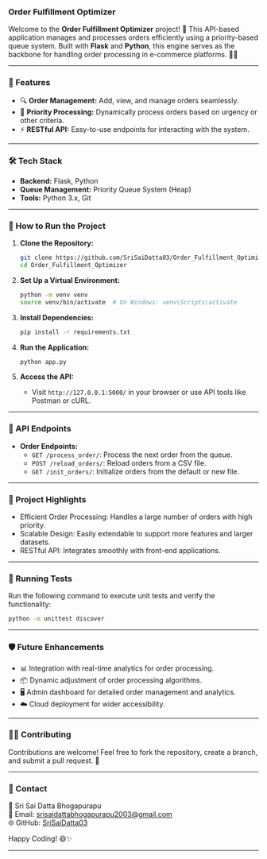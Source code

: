 ### Order Fulfillment Optimizer

Welcome to the **Order Fulfillment Optimizer** project! 🚀 This API-based application manages and processes orders efficiently using a priority-based queue system. Built with **Flask** and **Python**, this engine serves as the backbone for handling order processing in e-commerce platforms. 🛒✨

---

### 📝 Features

- 🔍 **Order Management:** Add, view, and manage orders seamlessly.
- 🎯 **Priority Processing:** Dynamically process orders based on urgency or other criteria.
- ⚡ **RESTful API:** Easy-to-use endpoints for interacting with the system.

---

### 🛠️ Tech Stack

- **Backend:** Flask, Python
- **Queue Management:** Priority Queue System (Heap)
- **Tools:** Python 3.x, Git

---

### 🚀 How to Run the Project

1. **Clone the Repository:**
   ```bash
   git clone https://github.com/SriSaiDatta03/Order_Fulfillment_Optimizer.git
   cd Order_Fulfillment_Optimizer
   ```

2. **Set Up a Virtual Environment:**

   ```bash
   python -m venv venv
   source venv/bin/activate  # On Windows: venv\Scripts\activate
   ```

3. **Install Dependencies:**

   ```bash
   pip install -r requirements.txt
   ```

4. **Run the Application:**

   ```bash
   python app.py
   ```

5. **Access the API:**

   - Visit `http://127.0.0.1:5000/` in your browser or use API tools like Postman or cURL.

---

### 📡 API Endpoints

- **Order Endpoints:**
  - `GET /process_order/`: Process the next order from the queue.
  - `POST /reload_orders/`: Reload orders from a CSV file.
  - `GET /init_orders/`: Initialize orders from the default or new file.

---

### 🌟 Project Highlights

- Efficient Order Processing: Handles a large number of orders with high priority.
- Scalable Design: Easily extendable to support more features and larger datasets.
- RESTful API: Integrates smoothly with front-end applications.

---

### 🧪 Running Tests

Run the following command to execute unit tests and verify the functionality:

```bash
python -m unittest discover
```

---

### 🛡️ Future Enhancements

- 📊 Integration with real-time analytics for order processing.
- 📦 Dynamic adjustment of order processing algorithms.
- 🖥️ Admin dashboard for detailed order management and analytics.
- ☁️ Cloud deployment for wider accessibility.

---

### 🧑‍💻 Contributing

Contributions are welcome! Feel free to fork the repository, create a branch, and submit a pull request. 🎉

---

### 💬 Contact

👤 Sri Sai Datta Bhogapurapu  
📧 Email: srisaidattabhogapurapu2003@gmail.com  
🌐 GitHub: [SriSaiDatta03](https://github.com/SriSaiDatta03)

Happy Coding! 😄✨

---
